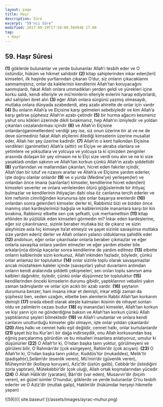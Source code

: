 ```yaml
---
layout: page
title: Haşr
description: Sûre
excerpt: "59'nci Sûre"
modified: 2017-09-29T17:50:00.564948 17:00
tag: 
 - Haşr
---
```


## 59. Haşr Sûresi

**(1)** göklerde bulunanlar ve yerde bulunanlar Allah’ı tesbih eder ve O üstündür, hüküm ve hikmet sahibidir
**(2)** kitap sahiplerinden inkar eden(leri) kimseleri, ilk haşirde yurtlarından çıkaran O’dur, siz onların çıkacaklarını sanmamıştınız, onlar da kalelerinin kendilerini Allah'tan koruyacağını sanmışlardı, fakat Allah onlara ummadıkları yerden geldi ve yürekleri içine korku saldı, kendi elleriyle ve mü’minlerin elleriyle evlerini harap ediyorlardı, akıl sahipleri ibret alın
**(3)** eğer Allah onlara sürgünü yazmış olmasaydı, mutlaka onlara dünyada azabederdi, ateş azabı ahirette de onlar için vardır
**(4)** Bu onların Allah’a ve Elçisine karşı gelmeleri sebebiyledir ve kim Allah’a karşı gelirse şüphesiz Allah’ın azabı çetindir
**(5)** bir hurma ağacını kesmeniz yahut onu kökleri üzerinde dikili bırakmanız, hep Allah’ın izniyledir ve yoldan çıkanları cezalandırması içindir
**(6)** ve Allah’ın Elçisine onlardan(ganimetlerden) verdiği şey ise, siz onun üzerine bir at ve ne de deve sürmediniz fakat Allah elçilerini dilediği kimselerin üzerine musallat eder, Allah her şey üzerine kadirdir.
**(7)** Allah’ın o kent halkından Elçisine verdikleri (ganimetler) Allah’a (aittir) ve Elçiye ve akraba olanlara ve yetimlere ve yoksullara ve yolcuya ve yolcuya ta ki içinizden zenginler arasında dolaşan bir şey olmasın ne ki Elçi size verdi onu alın ve ne ki size yasakladı ondan sakının ve Allah’tan korkun çünkü Allah’ın azabı şiddetlidir
**(8)** yurtlarından ve mallarından çıkarılan, hicret eden fakirler içindir, Allah'dan bir lutuf ve rızasını ararlar ve Allah’a ve Elçisine yardım ederler, işte doğru olanlar onlardır
**(9)** ve o yurda (Medine’ye) yerleşen(ler) ve onlardan önce imana (sarılanlar) kimseler, kendilerine hicret eden(leri) kimseleri severler ve onlara verilelerden ötürü göğüslerinde bir ihtiyaç bulmazlar ve kendilerinin ihtiyaçları dahi olsa öz canlarına tercih ederler ve kim nefsinin cimriliğinden korunursa işte onlar başarıya erenlerdir
**(10)** onlardan sonra gelen(ler) kimseler derler ki, Rabbimiz bizi ve bizden önce inanmış olan kardeşlerimizi bağışla ve kalblerimizde inananlara karşı bir kin bırakma, Rabbimiz elbette sen çok şefkatli, çok merhametlisin
**(11)** kitap ehlinden iki yüzlülük eden kimseleri görmedin mi? İnkar eden kardeşlerine, eğer siz çıkarılırsanız, sizinle beraber mutlaka biz de çıkarız ve sizin aleyhinize asla hiç kimseye ita’at etmeyiz ve şayet sizinle savaşılırsa mutlaka size yardım ederiz derler ve Allah onların yalancı olduklarına şahidlik eder
**(12)** andolsun, eğer onlar çıkarılsalar onlarla beraber çıkmazlar ve eğer onlarla savaşılsa onlara yardım etmezler ve eğer yardım etseler bile arkalar(ın)a dönüp kaçarlar sonra kendilerine de yardım edilmez
**(13)** elbette onların kalblerinde sizin korkunuz, Allah'ınkinden fazladır, böyledir, çünkü onlar anlamaz bir topluluktur
**(14)** onlar sizinle toplu olarak savaşamazlar ancak müstahkem kaleler içinde (savaşırlar) yahut duvarların ardından onların kendi aralarında şiddetli çekişmeleri, sen onları toplu sanırsın ama kalbleri dağınıktır, öyledir, çünkü onlar düşünmez bir topluluktur
**(15)** kendilerinden önceki kimselerin durumu gibidir, yaptıklarının vebalini yakın zaman tadmışlardır ve onlar için acıklı bir azab vardır.
**(16)** şeytanın durumuna benzer, hani insana inkar et demişti, inkar ettiği zaman da şüphesiz ben, seden uzağım, elbette ben alemlerin Rabbi Allah’tan korkarım demişti
**(17)** orada ebedi olarak ateşte kalmaları ikisinin de nihayet sonları oldu ve zalimlerin cezası budur
**(18)** ey inanan(lar) kimseler, Allah’tan korkun ve kişi yarın için ne gönderdiğine baksın ve Allah’tan korkun çünkü Allah yaptıklarınız şeyleri bilmektedir
**(19)** ve Allah’ı unutanlar ve onlara kendi canlarını unutturduğu kimseler gibi olmayın, işte onlar yoldan çıkanlardır
**(20)** Ateş halkı ve cennet halkı eşit değildir, cennet halkı, onlar	kurtulanlardır
**(21)** şayet biz bu Kur’an’ı bir dağa indirseydik, onu Allah korkusundan baş eğmiş parçalanmış görürdün ve bu misalleri insanlara anlatıyoruz, umulur ki düşünürler
**(22)** O Allah’tır ki, O’ndan başka tanrı yoktur, görülmeyeni ve görüleni bilir, O Rahmân’dır (çok esirgeyen), Rahîm’dir (çok acıyan).
**(23)** O Allah’tır ki, O’ndan başka tanrı yoktur, Kuddûs’tür (mukaddes), Melik’tir (padişahtır),Selâm’dır (esenlik veren), Mü’min’dir (güvenlik veren), Müheymin’dir (kollayıp koruyan), Azîz’dir (üstün galib), Cebbâr’dır (istediğini zorla yaptıran), Mütekebbir’dir (çok uluğ), Allah ortak koşmalarından yücedir
**(24)** O Allah Hâlik’dir (yaratan), Bâri’dir (var eden), Musavvir’dir (biçim veren), en güzel isimler O’nundur, göklerde ve yerde bulunanlar O’nu tesbih ederler ve O Azîz’dir (mutlak galip), Hakîm’dir (hükümdar herşeyi hikmetle yapan)

![59]({{ site.baseurl }}/assets/images/ayrac-muhur.png)
